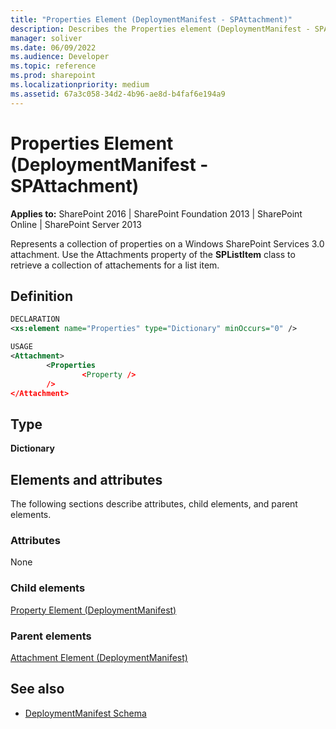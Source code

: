 ```yaml
---
title: "Properties Element (DeploymentManifest - SPAttachment)"
description: Describes the Properties element (DeploymentManifest - SPAttachment) and provides a definition, the type, and the elements and attributes.
manager: soliver
ms.date: 06/09/2022
ms.audience: Developer
ms.topic: reference
ms.prod: sharepoint
ms.localizationpriority: medium
ms.assetid: 67a3c058-34d2-4b96-ae8d-b4faf6e194a9
---
```


# Properties Element (DeploymentManifest - SPAttachment)

**Applies to:** SharePoint 2016 | SharePoint Foundation 2013 | SharePoint Online | SharePoint Server 2013 
  
Represents a collection of properties on a Windows SharePoint Services 3.0 attachment. Use the Attachments property of the **SPListItem** class to retrieve a collection of attachements for a list item. 

## Definition

```XML
DECLARATION
<xs:element name="Properties" type="Dictionary" minOccurs="0" />

USAGE
<Attachment>
        <Properties
                <Property />
        />
</Attachment>

```

## Type

**Dictionary**
  
## Elements and attributes

The following sections describe attributes, child elements, and parent elements.

### Attributes

None
   
### Child elements

[Property Element (DeploymentManifest)](property-element-deploymentmanifest.md)
   
### Parent elements

[Attachment Element (DeploymentManifest)](attachment-element-deploymentmanifest.md)
   
## See also

- [DeploymentManifest Schema](deploymentmanifest-schema.md)

